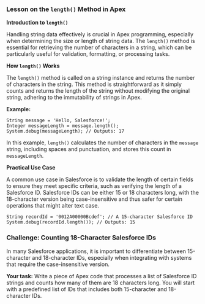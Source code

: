 ### Lesson on the `length()` Method in Apex

**Introduction to `length()`**

Handling string data effectively is crucial in Apex programming, especially when determining the size or length of string data. The `length()` method is essential for retrieving the number of characters in a string, which can be particularly useful for validation, formatting, or processing tasks.

**How `length()` Works**

The `length()` method is called on a string instance and returns the number of characters in the string. This method is straightforward as it simply counts and returns the length of the string without modifying the original string, adhering to the immutability of strings in Apex.

**Example:**
```apex
String message = 'Hello, Salesforce!';
Integer messageLength = message.length();
System.debug(messageLength); // Outputs: 17
```

In this example, `length()` calculates the number of characters in the `message` string, including spaces and punctuation, and stores this count in `messageLength`.

**Practical Use Case**

A common use case in Salesforce is to validate the length of certain fields to ensure they meet specific criteria, such as verifying the length of a Salesforce ID. Salesforce IDs can be either 15 or 18 characters long, with the 18-character version being case-insensitive and thus safer for certain operations that might alter text case.

```apex
String recordId = '0012A00000Bcdef'; // A 15-character Salesforce ID
System.debug(recordId.length()); // Outputs: 15
```

### Challenge: Counting 18-Character Salesforce IDs

In many Salesforce applications, it is important to differentiate between 15-character and 18-character IDs, especially when integrating with systems that require the case-insensitive version.

**Your task:**
Write a piece of Apex code that processes a list of Salesforce ID strings and counts how many of them are 18 characters long. You will start with a predefined list of IDs that includes both 15-character and 18-character IDs.